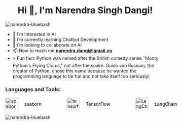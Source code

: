 <h1 align="center">Hi 👋, I'm Narendra Singh Dangi!</h1>
<p align="left"> <img src="https://komarev.com/ghpvc/?username=narendra-bluebash&label=Profile%20views&color=0e75b6&style=flat" alt="narendra-bluebash" /> </p>

- 👀 I’m interested in AI
- 🌱 I’m currently learning Chatbot Development
- 💞️ I’m looking to collaborate on AI
- 📫 How to reach me **narendra.dangi@gmail.co**
- ⚡ Fun fact:  Python was named after the British comedy series "Monty Python's Flying Circus," not after the snake. Guido van Rossum, the creator of Python, chose this name because he wanted the programming language to be fun and not take itself too seriously!

<h3 align="left">Languages and Tools:</h3>

<div style="display: flex; gap: 80px; align-items: center;">
    <a href="https://seaborn.pydata.org/" target="_blank" rel="noreferrer" style="text-decoration: none; color: black; display: flex; align-items: center;">
        <img src="https://seaborn.pydata.org/_images/logo-mark-lightbg.svg" alt="seaborn" width="40" height="40" style="margin-right: 20px;"/>
        seaborn
    </a>
    <a href="https://www.tensorflow.org" target="_blank" rel="noreferrer" style="text-decoration: none; color: black; display: flex; align-items: center;">
        <img src="https://www.vectorlogo.zone/logos/tensorflow/tensorflow-icon.svg" alt="tensorflow" width="40" height="40" style="margin-right: 20px;"/>
        TensorFlow
    </a>
    <a href="https://www.langchain.com" target="_blank" rel="noreferrer" style="text-decoration: none; color: black; display: flex; align-items: center;">
        <img src="https://images.seeklogo.com/logo-png/52/1/langchain-logo-png_seeklogo-528369.png" alt="LangChain" width="40" height="40" style="margin-right: 20px;"/>
        LangChain
    </a>
</div>

<!-- 
<p align="left" style="display: flex; flex-wrap: wrap; gap: 200px;">
  <a href="https://www.docker.com/" target="_blank" rel="noreferrer">
    <img src="https://raw.githubusercontent.com/devicons/devicon/master/icons/docker/docker-original-wordmark.svg" alt="docker" width="40" height="40"/>
    Docker
  </a>
  <a href="https://cloud.google.com" target="_blank" rel="noreferrer">
    <img src="https://www.vectorlogo.zone/logos/google_cloud/google_cloud-icon.svg" alt="gcp" width="40" height="40"/>
    Google Cloud Platform
  </a>
  <a href="https://git-scm.com/" target="_blank" rel="noreferrer">
    <img src="https://www.vectorlogo.zone/logos/git-scm/git-scm-icon.svg" alt="git" width="40" height="40"/>
    Git
  </a>
  <a href="https://heroku.com" target="_blank" rel="noreferrer">
    <img src="https://www.vectorlogo.zone/logos/heroku/heroku-icon.svg" alt="heroku" width="40" height="40"/>
    Heroku
  </a>
  <a href="https://www.linux.org/" target="_blank" rel="noreferrer">
    <img src="https://raw.githubusercontent.com/devicons/devicon/master/icons/linux/linux-original.svg" alt="linux" width="40" height="40"/>
    Linux
  </a>
  <a href="https://www.mysql.com/" target="_blank" rel="noreferrer">
    <img src="https://raw.githubusercontent.com/devicons/devicon/master/icons/mysql/mysql-original-wordmark.svg" alt="mysql" width="40" height="40"/>
    MySQL
  </a>
  <a href="https://pandas.pydata.org/" target="_blank" rel="noreferrer">
    <img src="https://raw.githubusercontent.com/devicons/devicon/2ae2a900d2f041da66e950e4d48052658d850630/icons/pandas/pandas-original.svg" alt="pandas" width="40" height="40"/>
    pandas
  </a>
  <a href="https://www.python.org" target="_blank" rel="noreferrer">
    <img src="https://raw.githubusercontent.com/devicons/devicon/master/icons/python/python-original.svg" alt="python" width="40" height="40"/>
    Python
  </a>
  <a href="https://scikit-learn.org/" target="_blank" rel="noreferrer">
    <img src="https://upload.wikimedia.org/wikipedia/commons/0/05/Scikit_learn_logo_small.svg" alt="scikit_learn" width="40" height="40"/>
    scikit-learn
  </a>
  <a href="https://seaborn.pydata.org/" target="_blank" rel="noreferrer">
    <img src="https://seaborn.pydata.org/_images/logo-mark-lightbg.svg" alt="seaborn" width="40" height="40"/>
    seaborn
  </a>
  <a href="https://www.tensorflow.org" target="_blank" rel="noreferrer">
    <img src="https://www.vectorlogo.zone/logos/tensorflow/tensorflow-icon.svg" alt="tensorflow" width="40" height="40"/>
    TensorFlow
  </a>
  <a href="https://www.langchain.com" target="_blank" rel="noreferrer">
    <img src="https://images.seeklogo.com/logo-png/52/1/langchain-logo-png_seeklogo-528369.png" alt="LangChain" width="40" height="40"/>
    LangChain
</a>
</p> -->



<p><img align="center" src="https://github-readme-stats.vercel.app/api/top-langs?username=narendra-bluebash&show_icons=true&locale=en&layout=compact" alt="narendra-bluebash" /></p>
